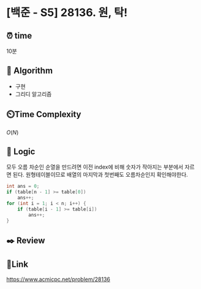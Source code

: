 # [백준 - S5] 28136. 원, 탁!

## ⏰ **time**

10분

## :pushpin: **Algorithm**
- 구현
- 그리디 알고리즘

## ⏲️**Time Complexity**

$O(N)$

## :round_pushpin: **Logic**
모두 오름 차순인 순열을 만드려면 이전 index에 비해 숫자가 작아지는 부분에서 자르면 된다. 원형테이블이므로 배열의 마지막과 첫번째도 오름차순인지 확인해야한다.
```java
int ans = 0;
if (table[n - 1] >= table[0])
    ans++;
for (int i = 1; i < n; i++) {
    if (table[i - 1] >= table[i])
        ans++;
}
```

## :black_nib: **Review**  

## 📡**Link**
https://www.acmicpc.net/problem/28136